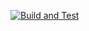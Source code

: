 [![Build and Test](https://github.com/mccolljr/money/actions/workflows/build-and-test.yml/badge.svg)](https://github.com/mccolljr/money/actions/workflows/build-and-test.yml)
